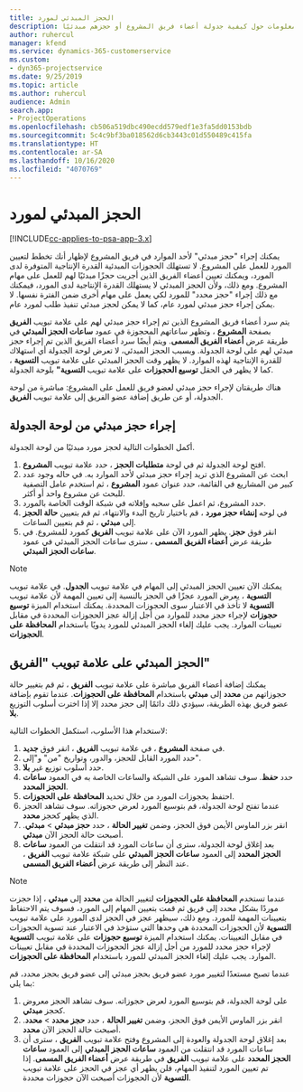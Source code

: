 ```yaml
---
title: الحجز المبدئي لمورد
description: يقدم هذا الموضوع معلومات حول كيفية جدولة أعضاء فريق المشروع أو حجزهم مبدئيًا.
author: ruhercul
manager: kfend
ms.service: dynamics-365-customerservice
ms.custom:
- dyn365-projectservice
ms.date: 9/25/2019
ms.topic: article
ms.author: ruhercul
audience: Admin
search.app:
- ProjectOperations
ms.openlocfilehash: cb506a519dbc490ecdd579edf1e3fa5dd0153bdb
ms.sourcegitcommit: 5c4c9bf3ba018562d6cb3443c01d550489c415fa
ms.translationtype: HT
ms.contentlocale: ar-SA
ms.lasthandoff: 10/16/2020
ms.locfileid: "4070769"
---
```

# <a name="soft-book-a-resource"></a>الحجز المبدئي لمورد

[!INCLUDE[cc-applies-to-psa-app-3.x](../includes/cc-applies-to-psa-app-3x.md)]

يمكنك إجراء "حجز مبدئي" لأحد الموارد في فريق المشروع لإظهار أنك تخطط لتعيين المورد للعمل على المشروع. لا تستهلك الحجوزات المبدئية القدرة الإنتاجية المتوفرة لدى المورد، ويمكنك تعيين أعضاء الفريق الذين أجريت حجزًا مبدئيًا لهم للعمل على مهام المشروع. ومع ذلك، ولأن الحجز المبدئي لا يستهلك القدرة الإنتاجية لدى المورد، فيمكنك مع ذلك إجراء "حجز محدد" للمورد لكي يعمل على مهام أخرى ضمن الفترة نفسها. لا يمكن إجراء حجز مبدئي لمورد عام، كما لا يمكن لحجز مبدئي تنفيذ طلب لمورد عام.

يتم سرد أعضاء فريق المشروع الذين تم إجراء حجز مبدئي لهم على علامة تبويب **الفريق** بصفحة **المشروع** ، وتظهر ساعاتهم المحجوزة في عمود **ساعات الحجز المبدئي‬** في طريقة عرض **أعضاء الفريق المسمى**. ويتم أيضًا سرد أعضاء الفريق الذين تم إجراء حجز مبدئي لهم على لوحة الجدولة. وبسبب الحجز المبدئي، لا تعرض لوحة الجدولة أي استهلاك للقدرة الإنتاجية لهذه الموارد. لا يظهر وقت الحجز المبدئي على علامة تبويب **التسوية** ، كما لا يظهر في الحقل **توسيع الحجوزات** على علامة تبويب **التسوية"** بلوحة الجدولة. 

هناك طريقتان لإجراء حجز مبدئي لعضو فريق للعمل على المشروع: مباشرة من لوحة الجدولة، أو عن طريق إضافة عضو الفريق إلى علامة تبويب **الفريق**. 

## <a name="soft-book-from-the-schedule-board"></a>إجراء حجز مبدئي من لوحة الجدولة
أكمل الخطوات التالية لحجز مورد مبدئيًا من لوحة الجدولة. 

1. افتح لوحة الجدولة ثم في لوحة **متطلبات الحجز‬** ، حدد علامة تبويب **المشروع**.
2. ابحث عن المشروع الذي تريد إجراء حجز مبدئي لأحد الموارد به. في حاله وجود عدد كبير من المشاريع في القائمة، حدد عنوان عمود **المشروع** ، ثم استخدم عامل التصفية للبحث عن مشروع واحد أو أكثر.
3. حدد المشروع، ثم اعمل على سحبه وإفلاته في شبكة الوقت الخاصة بالمورد.
5. في لوحه **إنشاء حجز مورد** ، قم باختيار تاريخ البدء والانتهاء، ثم قم بتعيين **حالة الحجز** إلى **مبدئي** ، ثم قم بتعيين الساعات. 
6. انقر فوق **حجز**. يظهر المورد الآن على علامة تبويب **الفريق** كمورد للمشروع. في طريقة عرض **أعضاء الفريق المسمى** ، سترى ساعات الحجز المبدئي في عمود **ساعات الحجز المبدئي‬**.

> [!NOTE]
> يمكنك الآن تعيين الحجز المبدئي‬ إلى المهام في علامة تبويب **الجدول**. في علامة تبويب **التسوية** ، يعرض المورد عجزًا في الحجز بالنسبة إلى تعيين المهمة لأن علامة تبويب **التسوية** لا تأخذ في الاعتبار سوى الحجوزات المحددة. يمكنك استخدام الميزة **توسيع حجوزات** لإجراء حجز محدد للموارد من أجل إزالة عجز الحجوزات المحددة في مقابل تعيينات الموارد. يجب عليك إلغاء الحجز المبدئي للمورد يدويًا باستخدام **المحافظة على الحجوزات**.

## <a name="soft-book-on-the-team-tab"></a>الحجز المبدئي على علامة تبويب "الفريق"

يمكنك إضافة أعضاء الفريق مباشرة على علامة تبويب **الفريق** ، ثم قم بتغيير حالة حجوزاتهم من **محدد** إلى **مبدئي** باستخدام **المحافظة على الحجوزات**. عندما تقوم بإضافة عضو فريق بهذه الطريقة، سيؤدي ذلك دائمًا إلى حجز محدد إلا إذا اخترت أسلوب التوزيع **بلا**.

لاستخدام هذا الأسلوب، استكمل الخطوات التالية:

1. في صفحة **المشروع** ، في علامة تبويب **الفريق** ، انقر فوق **جديد**.
2. حدد المورد القابل للحجز، والدور، وتواريخ "من" و"إلى".
3. حدد أسلوب توزيع غير **بلا**.
4. حدد **حفظ**. سوف تشاهد المورد على الشبكة والساعات الخاصة به في العمود **ساعات الحجز المحدد‬**.
5. احتفظ بحجوزات المورد من خلال تحديد **المحافظة على الحجوزات‬**.
6. عندما تفتح لوحة الجدولة، قم بتوسيع المورد لعرض حجوزاته. سوف تشاهد الحجز الذي يظهر كحجز **محدد**.
7. انقر بزر الماوس الأيمن فوق الحجز، وضمن **تغيير الحالة** ، حدد **حجز مبدئي** \> **مبدئي**. أصبحت حالة الحجز الآن **مبدئي**.
8. بعد إغلاق لوحة الجدولة، سترى أن ساعات المورد قد انتقلت من العمود **ساعات الحجز المحدد** إلى العمود **ساعات الحجز المبدئي** على شبكة علامة تبويب **الفريق** ، عند النظر إلى طريقة عرض **أعضاء الفريق المسمى**.

> [!NOTE]
> عندما تستخدم **المحافظة على الحجوزات** لتغيير الحالة من **محدد** إلى **مبدئي** ، إذا حجزت موردًا بشكل محدد إلى فريق ثم قمت بتعيين المهام إلى المورد، فسوف يتم الاحتفاظ بتعيينات المهمة للمورد. ومع ذلك، سيظهر عجز في الحجز لدى المورد على علامة تبويب **التسوية** لأن الحجوزات المحددة هي وحدها التي ستؤخذ في الاعتبار عند تسوية الحجوزات في مقابل التعيينات. يمكنك استخدام الميزة **توسيع حجوزات** على علامة تبويب **التسوية** لإجراء حجز محدد للمورد من أجل إزالة عجز الحجوزات المحددة في مقابل تعيينات الموارد. يجب عليك إلغاء الحجز المبدئي للمورد باستخدام **المحافظة على الحجوزات**.

عندما تصبح مستعدًا لتغيير مورد عضو فريق بحجز مبدئي إلى عضو فريق بحجز محدد، قم بما يلي:

1. على لوحة الجدولة، قم بتوسيع المورد لعرض حجوزاته. سوف تشاهد الحجز معروض كحجز **مبدئي**.
2. انقر بزر الماوس الأيمن فوق الحجز، وضمن **تغيير الحالة** ، حدد **حجز محدد** \> **محدد**. أصبحت حالة الحجز الآن **محدد**.
3. بعد إغلاق لوحة الجدولة والعودة إلى المشروع وفتح علامة تبويب **الفريق** ، سترى أن ساعات المورد قد انتقلت من العمود **ساعات الحجز المبدئي** إلى العمود **ساعات الحجز المحدد** على علامة تبويب **الفريق** في طريقة عرض **أعضاء الفريق المسمى**. إذا تم تعيين المورد لتنفيذ المهام، فلن يظهر أي عجز في الحجز على علامة تبويب **التسوية** لأن الحجوزات أصبحت الآن حجوزات محددة.


